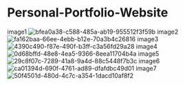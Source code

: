 # Personal-Portfolio-Website
image1
![bfea0a38-c588-485a-ab19-955512f3f59b](https://user-images.githubusercontent.com/120440715/218275878-76dec40b-2c10-4dc3-9e07-787bc3d18062.jpg)
image2
![fa162baa-66ee-4ebb-b12e-70a3b4c26816](https://user-images.githubusercontent.com/120440715/218275945-bfd37c65-ba56-4556-a260-c69357688b97.jpg)
image3
![4390c490-f87e-490f-b3ff-c3a56fd29a28](https://user-images.githubusercontent.com/120440715/218276419-c70fb1fd-8a2c-425f-9aad-0f537e1e2e20.jpg)
image4
![0d68bffd-48e8-4ea5-9366-8eea11704b4a](https://user-images.githubusercontent.com/120440715/218276443-e6c75cca-7df0-46b4-a08b-5cc5703916d5.jpg)
image5
![29c8f07c-7289-41a8-9a4d-88c5448f7b3c](https://user-images.githubusercontent.com/120440715/218276459-d41e30fd-d730-49e3-a27a-8fb544a01732.jpg)
image6
![ca01394d-690f-4761-ad89-dfafdbc49d01](https://user-images.githubusercontent.com/120440715/218276464-66d40ed9-9ebf-45a2-bfb9-b15748e42f0e.jpg)
image7
![50f4501d-480d-4c7c-a354-1dacd10af8f2](https://user-images.githubusercontent.com/120440715/218276494-269a0baf-3d99-453c-a528-6671b6885769.jpg)


